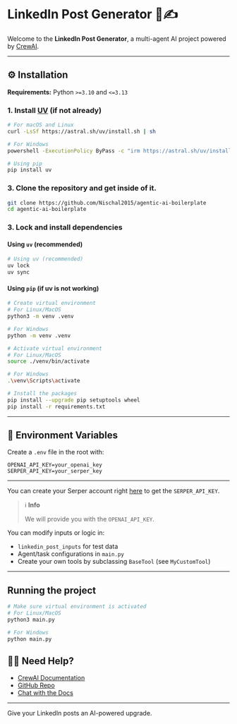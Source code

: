 # LinkedIn Post Generator 🧠✍️

Welcome to the **LinkedIn Post Generator**, a multi-agent AI project powered by [CrewAI](https://crewai.com).

---

## ⚙️ Installation

**Requirements:** Python `>=3.10` and `<=3.13`

### 1. Install [UV](https://docs.astral.sh/uv/) (if not already)

```bash
# For macOS and Linux
curl -LsSf https://astral.sh/uv/install.sh | sh

# For Windows
powershell -ExecutionPolicy ByPass -c "irm https://astral.sh/uv/install.ps1 | iex"

# Using pip
pip install uv
```

### 3. Clone the repository and get inside of it.
```bash
git clone https://github.com/Nischal2015/agentic-ai-boilerplate
cd agentic-ai-boilerplate
```

### 3. Lock and install dependencies

#### Using `uv` (recommended)
```bash
# Using uv (recommended)
uv lock
uv sync
```

#### Using `pip` (if uv is not working)
```bash
# Create virtual environment
# For Linux/MacOS
python3 -m venv .venv

# For Windows
python -m venv .venv

# Activate virtual environment
# For Linux/MacOS
source ./venv/bin/activate

# For Windows
.\venv\Scripts\activate

# Install the packages
pip install --upgrade pip setuptools wheel
pip install -r requirements.txt
```

---

## 🔐 Environment Variables

Create a `.env` file in the root with:

```env
OPENAI_API_KEY=your_openai_key
SERPER_API_KEY=your_serper_key
```

---

You can create your Serper account right [here](https://serper.dev/signup) to get the `SERPER_API_KEY`.

> ℹ️ **Info**
>
> We will provide you with the `OPENAI_API_KEY`.

You can modify inputs or logic in:
- `linkedin_post_inputs` for test data
- Agent/task configurations in `main.py`
- Create your own tools by subclassing `BaseTool` (see `MyCustomTool`)

---

## Running the project
```bash
# Make sure virtual environment is activated
# For Linux/MacOS
python3 main.py

# For Windows
python main.py
```

## 🙋‍♀️ Need Help?

- [CrewAI Documentation](https://docs.crewai.com)
- [GitHub Repo](https://github.com/joaomdmoura/crewai)
- [Chat with the Docs](https://chatg.pt/DWjSBZn)

---

Give your LinkedIn posts an AI-powered upgrade.
